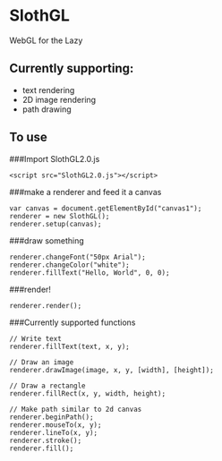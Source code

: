 # SlothGL
WebGL for the Lazy

## Currently supporting:
* text rendering
* 2D image rendering
* path drawing

## To use
###Import SlothGL2.0.js
```
<script src="SlothGL2.0.js"></script>
```

###make a renderer and feed it a canvas
```
var canvas = document.getElementById("canvas1");
renderer = new SlothGL();
renderer.setup(canvas);
```

###draw something
```
renderer.changeFont("50px Arial");
renderer.changeColor("white");
renderer.fillText("Hello, World", 0, 0);
```

###render!
```
renderer.render();
```

###Currently supported functions
```
// Write text
renderer.fillText(text, x, y);

// Draw an image
renderer.drawImage(image, x, y, [width], [height]);

// Draw a rectangle
renderer.fillRect(x, y, width, height);

// Make path similar to 2d canvas
renderer.beginPath();
renderer.mouseTo(x, y);
renderer.lineTo(x, y);
renderer.stroke();
renderer.fill();
```